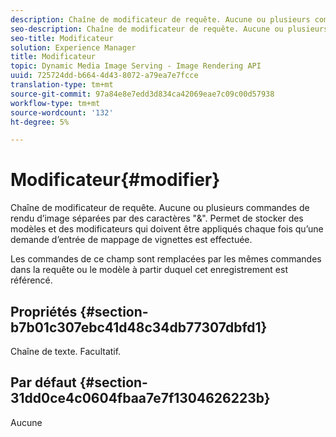 ```yaml
---
description: Chaîne de modificateur de requête. Aucune ou plusieurs commandes de rendu d’image séparées par des caractères "&". Permet de stocker des modèles et des modificateurs qui doivent être appliqués chaque fois qu’une demande d’entrée de mappage de vignettes est effectuée.
seo-description: Chaîne de modificateur de requête. Aucune ou plusieurs commandes de rendu d’image séparées par des caractères "&". Permet de stocker des modèles et des modificateurs qui doivent être appliqués chaque fois qu’une demande d’entrée de mappage de vignettes est effectuée.
seo-title: Modificateur
solution: Experience Manager
title: Modificateur
topic: Dynamic Media Image Serving - Image Rendering API
uuid: 725724dd-b664-4d43-8072-a79ea7e7fcce
translation-type: tm+mt
source-git-commit: 97a84e8e7edd3d834ca42069eae7c09c00d57938
workflow-type: tm+mt
source-wordcount: '132'
ht-degree: 5%

---
```



# Modificateur{#modifier}

Chaîne de modificateur de requête. Aucune ou plusieurs commandes de rendu d’image séparées par des caractères &quot;&amp;&quot;. Permet de stocker des modèles et des modificateurs qui doivent être appliqués chaque fois qu’une demande d’entrée de mappage de vignettes est effectuée.

Les commandes de ce champ sont remplacées par les mêmes commandes dans la requête ou le modèle à partir duquel cet enregistrement est référencé.

## Propriétés {#section-b7b01c307ebc41d48c34db77307dbfd1}

Chaîne de texte. Facultatif.

## Par défaut {#section-31dd0ce4c0604fbaa7e7f1304626223b}

Aucune
